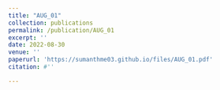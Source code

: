 ```yaml
---
title: "AUG_01"
collection: publications
permalink: /publication/AUG_01
excerpt: ''
date: 2022-08-30
venue: ''
paperurl: 'https://sumanthme03.github.io/files/AUG_01.pdf'
citation: #''

---
```


[Download paper here]: (https://sumanthme03.github.io/files/AUG_01.pdf)






